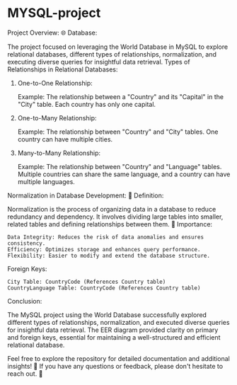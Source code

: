 # MYSQL-project

Project Overview:
🌐 Database:

The project focused on leveraging the World Database in MySQL to explore relational databases, different types of relationships, normalization, and executing diverse queries for insightful data retrieval.
Types of Relationships in Relational Databases:
1. One-to-One Relationship:

    Example: The relationship between a "Country" and its "Capital" in the "City" table. Each country has only one capital.

2. One-to-Many Relationship:

    Example: The relationship between "Country" and "City" tables. One country can have multiple cities.

3. Many-to-Many Relationship:

    Example: The relationship between "Country" and "Language" tables. Multiple countries can share the same language, and a country can have multiple languages.

Normalization in Database Development:
🔄 Definition:

Normalization is the process of organizing data in a database to reduce redundancy and dependency. It involves dividing large tables into smaller, related tables and defining relationships between them.
🔑 Importance:

    Data Integrity: Reduces the risk of data anomalies and ensures consistency.
    Efficiency: Optimizes storage and enhances query performance.
    Flexibility: Easier to modify and extend the database structure.


Foreign Keys:

    City Table: CountryCode (References Country table)
    CountryLanguage Table: CountryCode (References Country table)

Conclusion:

The MySQL project using the World Database successfully explored different types of relationships, normalization, and executed diverse queries for insightful data retrieval. The EER diagram provided clarity on primary and foreign keys, essential for maintaining a well-structured and efficient relational database.

Feel free to explore the repository for detailed documentation and additional insights! 🚀 If you have any questions or feedback, please don't hesitate to reach out. 📧
